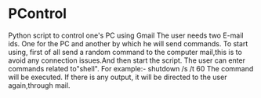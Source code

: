 # PControl
Python script to control one's PC using Gmail
The user needs two E-mail ids. One for the PC and another by which he will send commands.
To start using, first of all send a random command to the computer mail,this is to avoid any connection issues.And then start the script.
The user can enter commands related to"shell".
For example:-
shutdown /s /t 60
The command will be executed.
If there is any output, it will be directed to the user again,through mail.

